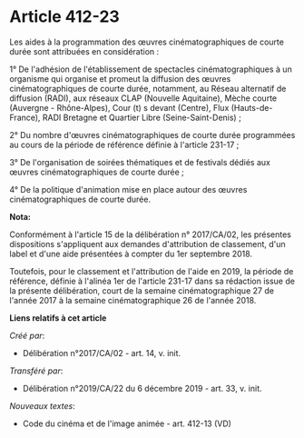 # Article 412-23

Les aides à la programmation des œuvres cinématographiques de courte durée sont attribuées en considération :

1° De l'adhésion de l'établissement de spectacles cinématographiques à un organisme qui organise et promeut la diffusion des
œuvres cinématographiques de courte durée, notamment, au Réseau alternatif de diffusion (RADI), aux réseaux CLAP (Nouvelle
Aquitaine), Mèche courte (Auvergne - Rhône-Alpes), Cour (t) s devant (Centre), Flux (Hauts-de-France), RADI Bretagne et
Quartier Libre (Seine-Saint-Denis) ;

2° Du nombre d'œuvres cinématographiques de courte durée programmées au cours de la période de référence définie à l'article
231-17 ;

3° De l'organisation de soirées thématiques et de festivals dédiés aux œuvres cinématographiques de courte durée ;

4° De la politique d'animation mise en place autour des œuvres cinématographiques de courte durée.

**Nota:**

Conformément à l'article 15 de la délibération n° 2017/CA/02, les présentes dispositions s'appliquent aux demandes
d'attribution de classement, d'un label et d'une aide présentées à compter du 1er septembre 2018.

Toutefois, pour le classement et l'attribution de l'aide en 2019, la période de référence, définie à l'alinéa 1er de
l'article 231-17 dans sa rédaction issue de la présente délibération, court de la semaine cinématographique 27 de l'année
2017 à la semaine cinématographique 26 de l'année 2018.

**Liens relatifs à cet article**

_Créé par_:

  - Délibération n°2017/CA/02 - art. 14, v. init.

_Transféré par_:

  - Délibération n°2019/CA/22 du 6 décembre 2019 - art. 33, v. init.

_Nouveaux textes_:

  - Code du cinéma et de l'image animée - art. 412-13 (VD)
